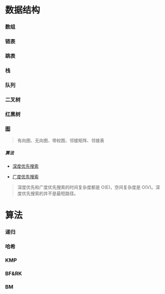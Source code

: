 # 数据结构

### 数组

### 链表

### 跳表

### 栈

### 队列

### 二叉树

### 红黑树 

### [图](https://github.com/lzle/algorithm/tree/master/datastructure/graph)

> 有向图、无向图、带权图、邻接矩阵、邻接表

##### 算法

* [深度优先搜索](https://github.com/lzle/algorithm/blob/master/datastructure/graph/graph.go)

* [广度优先搜索](https://github.com/lzle/algorithm/blob/master/datastructure/graph/graph.go)

> 深度优先和广度优先搜索的时间复杂度都是 O(E)，空间复杂度是 O(V)。深度优先搜索的并不是最短路径。

# 算法

### 递归

### 哈希

### KMP

### BF&RK

### BM
